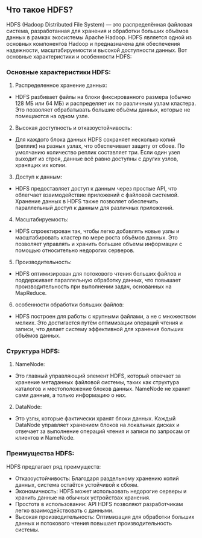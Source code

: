 ## Что такое HDFS?

HDFS (Hadoop Distributed File System) — это распределённая файловая система, разработанная для хранения и обработки больших объёмов данных в рамках экосистемы Apache Hadoop. HDFS является одной из основных компонентов Hadoop и предназначена для обеспечения надежности, масштабируемости и высокой доступности данных. Вот основные характеристики и особенности HDFS:

### Основные характеристики HDFS:

1. Распределенное хранение данных:
- HDFS разбивает файлы на блоки фиксированного размера (обычно 128 МБ или 64 МБ) и распределяет их по различным узлам кластера. Это позволяет обрабатывать большие объёмы данных, которые не помещаются на одном узле.

2. Высокая доступность и отказоустойчивость:
- Для каждого блока данных HDFS сохраняет несколько копий (реплик) на разных узлах, что обеспечивает защиту от сбоев. По умолчанию количество реплик составляет три. Если один узел выходит из строя, данные всё равно доступны с других узлов, хранящих их копии.

3. Доступ к данным:
- HDFS предоставляет доступ к данным через простые API, что облегчает взаимодействие приложений с файловой системой. Хранение данных в HDFS также позволяет обеспечить параллельный доступ к данным для различных приложений.

4. Масштабируемость:
- HDFS спроектирован так, чтобы легко добавлять новые узлы и масштабировать кластер по мере роста объёмов данных. Это позволяет управлять и хранить большие объемы информации с помощью относительно недорогих серверов.

5. Производительность:
- HDFS оптимизирован для потокового чтения больших файлов и поддерживает параллельную обработку данных, что повышает производительность при выполнении задач, основанных на MapReduce.

6. особенности обработки больших файлов:
- HDFS построен для работы с крупными файлами, а не с множеством мелких. Это достигается путём оптимизации операций чтения и записи, что делает систему эффективной для хранения больших объёмов данных.

### Структура HDFS:

1. NameNode:
- Это главный управляющий элемент HDFS, который отвечает за хранение метаданных файловой системы, таких как структура каталогов и местоположение блоков данных. NameNode не хранит сами данные, а только информацию о них.

2. DataNode:
- Это узлы, которые фактически хранят блоки данных. Каждый DataNode управляет хранением блоков на локальных дисках и отвечает за выполнение операций чтения и записи по запросам от клиентов и NameNode.

### Преимущества HDFS:

HDFS предлагает ряд преимуществ:
- Отказоустойчивость: Благодаря раздельному хранению копий данных, система остаётся устойчивой к сбоям.
- Экономичность: HDFS может использовать недорогие серверы и хранить данные на обычных устройствах хранения.
- Простота в использовании: API HDFS позволяют разработчикам легко взаимодействовать с данными.
- Высокая производительность: Оптимизация для обработки больших данных и потокового чтения повышает производительность системы.